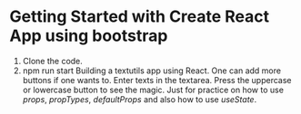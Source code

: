# Getting Started with Create React App using bootstrap
1. Clone the code.
2. npm run start
Building a textutils app using React. One can add more buttons if one wants to.
Enter texts in the textarea. Press the uppercase or lowercase button to see the magic. 
Just for practice on how to use *props*, *propTypes*, *defaultProps* and also how to use *useState*. 
